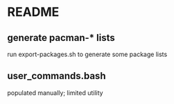 # README

## generate pacman-* lists

run export-packages.sh to generate some package lists

## user_commands.bash

populated manually; limited utility